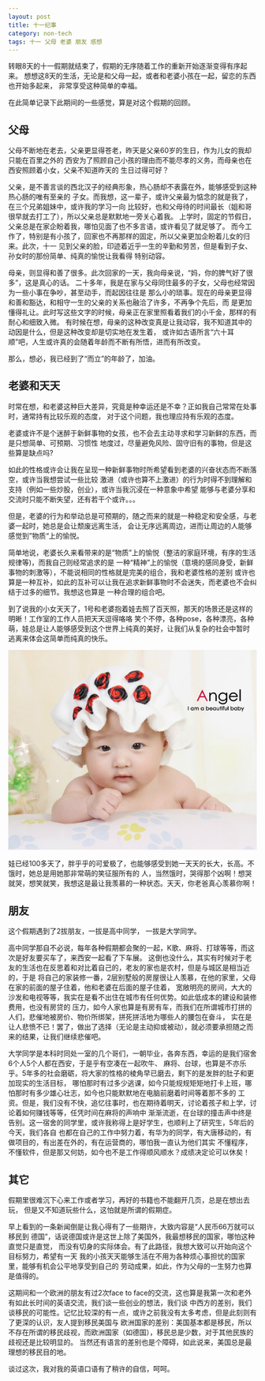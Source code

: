 ```yaml
---
layout: post
title: 十一纪事
category: non-tech
tags: 十一 父母 老婆 朋友 感想
---
```


转眼8天的十一假期就结束了，假期的无序随着工作的重新开始逐渐变得有序起来。
想想这8天的生活，无论是和父母一起，或者和老婆小孩在一起，留恋的东西也开始多起来，
非常享受这种简单的幸福。

在此简单记录下此期间的一些感觉，算是对这个假期的回顾。

## 父母

父母不断地在老去，父亲更显得苍老，昨天是父亲60岁的生日，作为儿女的我却只能在百里之外的
西安为了照顾自己小孩的理由而不能尽孝的义务，而母亲也在西安照顾着小女，父亲不知道昨天的
生日过得可好？

父亲，是不善言谈的西北汉子的经典形象，热心肠却不表露在外，能够感受到这种热心肠的唯有至亲的
子女。而我想，这一辈子，或许父亲最为惦念的就是我了，在三个兄弟姐妹中，或许我的学习一向
比较好，也和父母待的时间最长（姐和哥很早就去打工了），所以父亲总是默默地一旁关心着我。
上学时，固定的节假日，父亲总是在家企盼着我，哪怕见面了也不多言语，或许看见了就足够了。
而今工作了，特别是有小孩了，回家也不再那样的固定，所以父亲更加企盼着儿女的归来。此次，十一
见到父亲的脸，印迹着近乎一生的辛勤和劳苦，但是看到子女、孙女时的那份简单、纯真的愉悦让我看得
特别动容。

母亲，则显得和善了很多。此次回家的一天，我向母亲说，“妈，你的脾气好了很多”，这是真心的话。
二十多年，我是在家与父母同住最多的子女，父母也经常因为一些小事在争吵，甚至动手，而起因往往是
那么小的琐事。现在的母亲更显得和善和豁达，和相守一生的父亲的关系也融洽了许多，不再争个先后，而
是更加懂得礼让。此时写这些文字的时候，母亲正在家里照看着我们的小千金，那样的有耐心和细致入微。
有时候在想，母亲的这种改变真是让我动容，我不知道其中的动因是什么，但是这种改变却是切实地在发生着，
或许如古语所言“六十耳顺”吧，人生或许真的会随着年龄而不断有所悟，进而有所改变。

那么，想必，我已经到了“而立”的年龄了，加油。


## 老婆和天天

时常在想，和老婆这种巨大差异，究竟是种幸运还是不幸？正如我自己常常在处事时，通常持有比较乐观的态度，
对于这个问题，我也理应持有乐观的态度。

老婆或许不是个迷醉于新鲜事物的女孩，也不会去主动寻求和学习新鲜的东西，而是只想简单、可预期、习惯性
地度过，尽量避免风险、固守旧有的事物，但是这些算是缺点吗?

如此的性格或许会让我在呈现一种新鲜事物时所希望看到老婆的兴奋状态而不断落空，或许当我想尝试一些比较
激进（或许也算不上激进）的行为时得不到理解和支持（例如一些炒股，创业），或许当我沉浸在一种意象中希望
能够与老婆分享和交流时只能不断失望，还有若干个或许。。。

但是，老婆的行为和举动总是可预期的，随之而来的就是一种稳定和安全感，与老婆一起时，她总是会让颓废远离生活，
会让无序远离周边，进而让周边的人能够感觉到”物质“上的愉悦。

简单地说，老婆长久来看带来的是“物质”上的愉悦（整洁的家庭环境，有序的生活规律等)，而我自己则经常追求的是
一种“精神”上的愉悦（意境的感同身受，新鲜事物的刺激等），不能说相同的性格就是完美的组合，我和老婆性格的差别
或许也算是一种互补，如此的互补可以让我在追求新鲜事物时不会迷失，而老婆也不会纠结于过多的细节。我想这也算是
一种合理的组合吧。

到了说我的小女天天了，1号和老婆抱着娃去照了百天照，那天的场景还是这样的明晰！工作室的工作人员把天天逗得咯咯
笑个不停，各种pose，各种漂亮，各种萌，娃总是让人能够感受到这个世界上纯真的美好，让我们从复杂的社会中暂时
逃离来体会这简单而纯真的快乐。


![tiantian](/assets/images/tiantian.jpeg)

娃已经100多天了，胖乎乎的可爱极了，也能够感受到她一天天的长大，长高。不饿时，她总是用她那非常萌的笑征服所有的
人，当然饿时，哭得那个凶啊！想哭就哭，想笑就笑，我想这是最让我羡慕的一种状态。天天，你老爸真心羡慕你啊！

## 朋友

这个假期遇到了2拔朋友，一拔是高中同学， 一拔是大学同学。

高中同学那自不必说，每年各种假期都会聚的一起，K歌、麻将、打球等等，而这次是好友要买车了，来西安一起看了下车展。
这倒也没什么，其实有时候对于老友的生活也在反思着和对比着自己的，老友的家也是农村，但是与城区是相当近的，于是
将自己的家装修一番，2层别墅般的房屋很让人羡慕，在他的家里，父母在家的前面的屋子住着，他和老婆在后面的屋子住着，
宽敞明亮的房间，大大的沙发和电视等等，我实在是看不出住在城市有任何优势。如此低成本的建设和装修费用，也没有房贷的
压力，如今人家也算是有房有车，而我们在所谓城市打拼的人们，悲催地被房价、物价所绑架，拼死拼活地为哪些人的腰包在奋斗，
实在是让人悲愤不已！罢了，做出了选择（无论是主动抑或被动），就必须要承担随之而来的结果，让我们继续悲催吧。

大学同学是本科时同处一室的几个哥们，一朝毕业，各奔东西，幸运的是我们宿舍6个人5个人都在西安，于是乎有空凑在一起吹牛、
麻将、台球，也算是不亦乐乎。5年多的社会磨砺，将大家的性格的棱角早已磨去，剩下的是发胖的肚子和更加现实的生活目标，
哪怕那时有过多少逃课，如今只能规规矩矩地打卡上班，哪怕那时有多少雄心壮志，如今也只能默默地在电脑前磨着时间等着那不多的
工资。但是，我们没有不快，追忆往事时，也在期待着明天，讨论着孩子和上学，讨论着如何赚钱等等，任凭时间在麻将的声响中
渐渐流逝，在台球的撞击声中终是告别。这一宿舍的同学里，或许我称得上是好学生，也顺利上了研究生，5年后的今天，我们各自
也都在自己的工作中努力着，有华为的同学，有大唐移动的，有做项目的，有出差在外的，有在运营商的，哪怕我一直认为他们其实
不懂程序，不懂软件，但是那又何妨，如今也不是工作得顺风顺水？成绩决定论可以休矣！

## 其它

假期里很难沉下心来工作或者学习，再好的书籍也不能翻开几页，总是在想出去玩，
但是又不知道玩些什么，这怕就是所谓的假期症。

早上看到的一条新闻倒是让我心得有了一些期许，大致内容是“人民币66万就可以移民到
德国”，话说德国或许是这世上除了美国外，我最想移民的国家，哪怕这种直觉只是直觉，
而没有切身的实际体会。有了此路径，我想大致可以开始向这个目标努力，希望有一天
我的小孩天天能够生活在不用为各种烦心事担忧的国家里，能够有机会公平地享受到自己的
劳动成果，如此，作为父母的一生努力也算是值得的。

这期间和一个欧洲的朋友有过2次face to face的交流，这也算是我第一次和老外有如此长时间的英语交流，我们谈一些创业的想法，我们谈
中西方的差别，我们谈移民的可能性。记忆比较深的有一点，或许之前我没有太多考虑，但是此刻则有了更深的认识，友人提到移民美国与
欧洲国家的差别：美国基本都是移民，所以不存在所谓的移民歧视，而欧洲国家（如德国），移民总是少数，对于其他民族的歧视还是比较明显的。
当然还有语言的差别也是个障碍，如此说来，美国总是最理想的移民目的地。

谈过这次，我对我的英语口语有了稍许的自信，呵呵。
